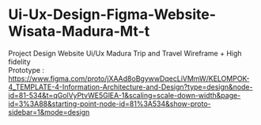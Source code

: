 # Ui-Ux-Design-Figma-Website-Wisata-Madura-Mt-t
Project Design Website Ui/Ux Madura Trip and Travel Wireframe + High fidelity  
Prototype : https://www.figma.com/proto/jXAAd8oBgywwDqecLiVMmW/KELOMPOK-4_TEMPLATE-4-Information-Architecture-and-Design?type=design&node-id=81-534&t=qGolVyPtvWE5GlEA-1&scaling=scale-down-width&page-id=3%3A88&starting-point-node-id=81%3A534&show-proto-sidebar=1&mode=design
